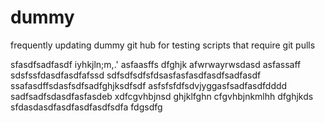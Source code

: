 # dummy
frequently updating dummy git hub for testing scripts that require git pulls

sfasdfsadfasdf
iyhkjln;m,.'
asfaasffs
dfghjk
afwrwayrwsdasd 
asfassaff
sdsfssfdasdfasdfafssd
sdfsdfsdfsfdsasfasfasdfasdfsadfasdf
ssafasdffsdasfsdfsadfghjksdfsdf
asfsfsfdfsdvjyggasfsadfasdfdddd
sadfsadfsdasdfasfasdeb
xdfcgvhbjnsd
ghjklfghn
cfgvhbjnkmlhh 
dfghjkds
sfdasdasdfasdfasdfasdfsdfa
fdgsdfg
